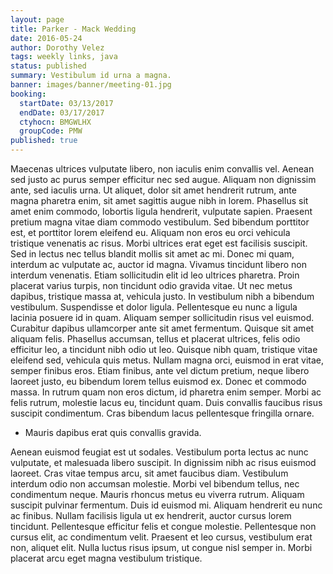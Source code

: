 ```yaml
---
layout: page
title: Parker - Mack Wedding
date: 2016-05-24
author: Dorothy Velez
tags: weekly links, java
status: published
summary: Vestibulum id urna a magna.
banner: images/banner/meeting-01.jpg
booking:
  startDate: 03/13/2017
  endDate: 03/17/2017
  ctyhocn: BMGWLHX
  groupCode: PMW
published: true
---
```

Maecenas ultrices vulputate libero, non iaculis enim convallis vel. Aenean sed justo ac purus semper efficitur nec sed augue. Aliquam non dignissim ante, sed iaculis urna. Ut aliquet, dolor sit amet hendrerit rutrum, ante magna pharetra enim, sit amet sagittis augue nibh in lorem. Phasellus sit amet enim commodo, lobortis ligula hendrerit, vulputate sapien. Praesent pretium magna vitae diam commodo vestibulum. Sed bibendum porttitor est, et porttitor lorem eleifend eu. Aliquam non eros eu orci vehicula tristique venenatis ac risus. Morbi ultrices erat eget est facilisis suscipit. Sed in lectus nec tellus blandit mollis sit amet ac mi. Donec mi quam, interdum ac vulputate ac, auctor id magna. Vivamus tincidunt libero non interdum venenatis. Etiam sollicitudin elit id leo ultrices pharetra. Proin placerat varius turpis, non tincidunt odio gravida vitae. Ut nec metus dapibus, tristique massa at, vehicula justo. In vestibulum nibh a bibendum vestibulum.
Suspendisse et dolor ligula. Pellentesque eu nunc a ligula lacinia posuere id in quam. Aliquam semper sollicitudin risus vel euismod. Curabitur dapibus ullamcorper ante sit amet fermentum. Quisque sit amet aliquam felis. Phasellus accumsan, tellus et placerat ultrices, felis odio efficitur leo, a tincidunt nibh odio ut leo. Quisque nibh quam, tristique vitae eleifend sed, vehicula quis metus. Nullam magna orci, euismod in erat vitae, semper finibus eros. Etiam finibus, ante vel dictum pretium, neque libero laoreet justo, eu bibendum lorem tellus euismod ex. Donec et commodo massa. In rutrum quam non eros dictum, id pharetra enim semper. Morbi ac felis rutrum, molestie lacus eu, tincidunt quam. Duis convallis faucibus risus suscipit condimentum. Cras bibendum lacus pellentesque fringilla ornare.

* Mauris dapibus erat quis convallis gravida.

Aenean euismod feugiat est ut sodales. Vestibulum porta lectus ac nunc vulputate, et malesuada libero suscipit. In dignissim nibh ac risus euismod laoreet. Cras vitae tempus arcu, sit amet faucibus diam. Vestibulum interdum odio non accumsan molestie. Morbi vel bibendum tellus, nec condimentum neque. Mauris rhoncus metus eu viverra rutrum. Aliquam suscipit pulvinar fermentum. Duis id euismod mi. Aliquam hendrerit eu nunc ac finibus. Nullam facilisis ligula ut ex hendrerit, auctor cursus lorem tincidunt. Pellentesque efficitur felis et congue molestie. Pellentesque non cursus elit, ac condimentum velit. Praesent et leo cursus, vestibulum erat non, aliquet elit. Nulla luctus risus ipsum, ut congue nisl semper in. Morbi placerat arcu eget magna vestibulum tristique.
